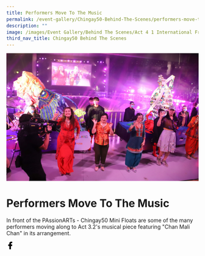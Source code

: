 ```yaml
---
title: Performers Move To The Music
permalink: /event-gallery/Chingay50-Behind-The-Scenes/performers-move-to-the-music
description: ""
image: /images/Event Gallery/Behind The Scenes/Act 4 1 International Friends-01.jpg
third_nav_title: Chingay50 Behind The Scenes
---
```

![Performers Move To The Music](/images/Event%20Gallery/Behind%20The%20Scenes/Act%204%201%20International%20Friends-01.jpg)

# **Performers Move To The Music**

In front of the PAssionARTs - Chingay50 Mini Floats are some of the many performers moving along to Act 3.2's musical piece featuring "Chan Mali Chan" in its arrangement.

<a href="http://www.facebook.com/sharer.php?u=http://www.chingay.gov.sg/image/event-gallery/performers-move-to-the-music" style="float:left;">
	<img src="/images/facebook.png" style="width:auto;height:20px;">
</a>